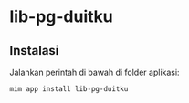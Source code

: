 # lib-pg-duitku

## Instalasi

Jalankan perintah di bawah di folder aplikasi:

```
mim app install lib-pg-duitku
```
